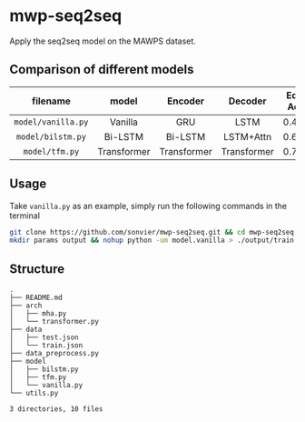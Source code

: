# mwp-seq2seq

Apply the seq2seq model on the MAWPS dataset.

## Comparison of different models



<div align="center">

|filename|model | Encoder|Decoder|Equ. Acc|
|:-:|:-:|:-:|:-:|:-:|
|`model/vanilla.py`|Vanilla|GRU|LSTM|0.463|
|`model/bilstm.py`|Bi-LSTM|Bi-LSTM|LSTM+Attn| 0.640  |
|`model/tfm.py`|Transformer|Transformer|Transformer|0.720  |

</div>




## Usage

Take `vanilla.py` as an example, simply run the following commands in the terminal

```bash
git clone https://github.com/sonvier/mwp-seq2seq.git && cd mwp-seq2seq
mkdir params output && nohup python -um model.vanilla > ./output/train.log 2>&1 &
```

## Structure

```
.
├── README.md
├── arch
│   ├── mha.py
│   └── transformer.py
├── data
│   ├── test.json
│   └── train.json
├── data_preprocess.py
├── model
│   ├── bilstm.py
│   ├── tfm.py
│   └── vanilla.py
└── utils.py

3 directories, 10 files
```